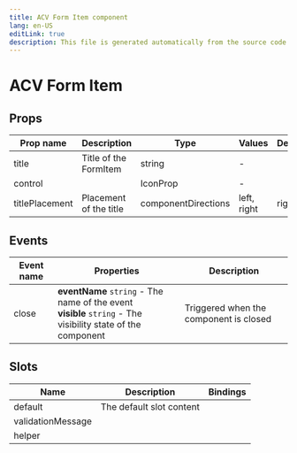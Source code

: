 ```yaml
---
title: ACV Form Item component
lang: en-US
editLink: true
description: This file is generated automatically from the source code. Changes made here will be lost.
---
```


# ACV Form Item

<!--@include: ./formItem.doc.md-->

## Props

| Prop name      | Description            | Type                | Values      | Default |
| -------------- | ---------------------- | ------------------- | ----------- | ------- |
| title          | Title of the FormItem  | string              | -           |         |
| control        |                        | IconProp            | -           |         |
| titlePlacement | Placement of the title | componentDirections | left, right | right   |

## Events

| Event name | Properties                                                                                                      | Description                            |
| ---------- | --------------------------------------------------------------------------------------------------------------- | -------------------------------------- |
| close      | **eventName** `string` - The name of the event<br/>**visible** `string` - The visibility state of the component | Triggered when the component is closed |

## Slots

| Name              | Description              | Bindings |
| ----------------- | ------------------------ | -------- |
| default           | The default slot content |          |
| validationMessage |                          |          |
| helper            |                          |          |
